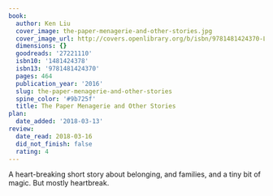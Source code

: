 ```yaml
---
book:
  author: Ken Liu
  cover_image: the-paper-menagerie-and-other-stories.jpg
  cover_image_url: http://covers.openlibrary.org/b/isbn/9781481424370-L.jpg
  dimensions: {}
  goodreads: '27221110'
  isbn10: '1481424378'
  isbn13: '9781481424370'
  pages: 464
  publication_year: '2016'
  slug: the-paper-menagerie-and-other-stories
  spine_color: '#9b725f'
  title: The Paper Menagerie and Other Stories
plan:
  date_added: '2018-03-13'
review:
  date_read: 2018-03-16
  did_not_finish: false
  rating: 4
---
```


A heart-breaking short story about belonging, and families, and a tiny bit of magic. But mostly heartbreak.
